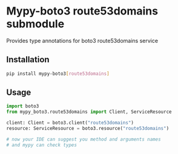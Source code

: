 # Mypy-boto3 route53domains submodule

Provides type annotations for boto3 route53domains service

## Installation

```bash
pip install mypy-boto3[route53domains]
```

## Usage

```python
import boto3
from mypy_boto3.route53domains import Client, ServiceResource

client: Client = boto3.client("route53domains")
resource: ServiceResource = boto3.resource("route53domains")

# now your IDE can suggest you method and arguments names
# and mypy can check types
```

